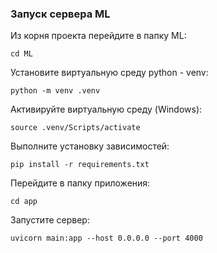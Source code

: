 ### Запуск сервера ML
Из корня проекта перейдите в папку ML:
```
cd ML
```
Установите виртуальную среду python - venv:
```
python -m venv .venv
```
Активируйте виртуальную среду (Windows):
```
source .venv/Scripts/activate
```
Выполните установку зависимостей:
```
pip install -r requirements.txt
```
Перейдите в папку приложения:
```
cd app
```
Запустите сервер:
```
uvicorn main:app --host 0.0.0.0 --port 4000
```
